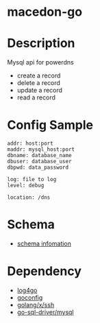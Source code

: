 # macedon-go
Description
===========
Mysql api for powerdns
* create a record
* delete a record
* update a record
* read a record



Config Sample
=============

```
addr: host:port
maddr: mysql_host:port
dbname: database_name
dbuser: database_user
dbpwd: data_password

log: file to log
level: debug

location: /dns
```

Schema
=====
* [schema infomation](SCHEMA.md)

Dependency
==========

* [log4go](http://code.google.com/p/log4go)
* [goconfig](https://github.com/msbranco/goconfig)
* [golang/x/ssh](http://golang.org/x/crypto/ssh)
* [go-sql-driver/mysql](http://github.com/go-sql-driver/mysql)
